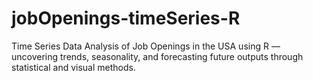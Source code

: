 # jobOpenings-timeSeries-R
Time Series Data Analysis of Job Openings in the USA using R — uncovering trends, seasonality, and forecasting future outputs through statistical and visual methods.
